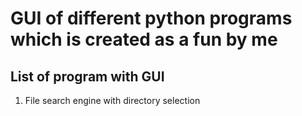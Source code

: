 # GUI of different python programs which is created as a fun by me

## List of program with GUI
1. File search engine with directory selection